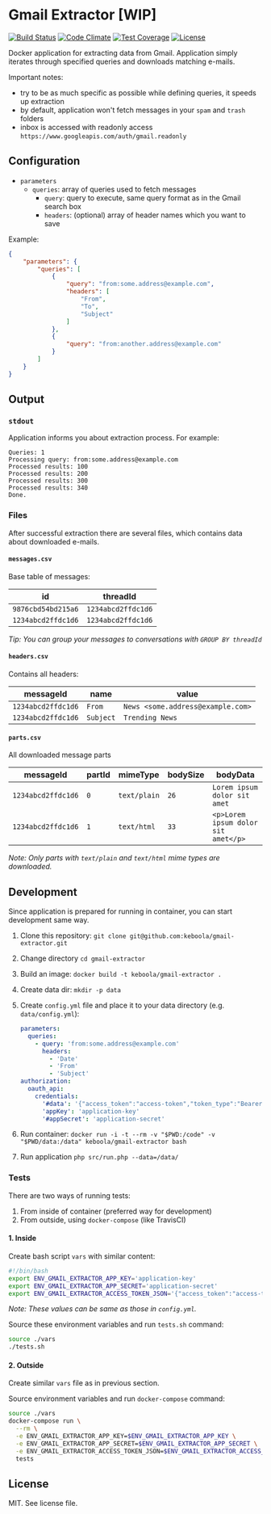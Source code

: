 # Gmail Extractor [WIP]

[![Build Status](https://travis-ci.org/keboola/gmail-extractor.svg?branch=master)](https://travis-ci.org/keboola/gmail-extractor)
[![Code Climate](https://codeclimate.com/github/keboola/gmail-extractor/badges/gpa.svg)](https://codeclimate.com/github/keboola/gmail-extractor)
[![Test Coverage](https://codeclimate.com/github/keboola/gmail-extractor/badges/coverage.svg)](https://codeclimate.com/github/keboola/gmail-extractor/coverage)
[![License](https://img.shields.io/badge/license-MIT-blue.svg)](https://github.com/keboola/gmail-extractor/blob/master/LICENSE.md)

Docker application for extracting data from Gmail. Application simply iterates through specified
queries and downloads matching e-mails.

Important notes:

- try to be as much specific as possible while defining queries, it speeds up extraction
- by default, application won't fetch messages in your `spam` and `trash` folders
- inbox is accessed with readonly access `https://www.googleapis.com/auth/gmail.readonly`


## Configuration

- `parameters`
    - `queries`: array of queries used to fetch messages
        - `query`: query to execute, same query format as in the Gmail search box
        - `headers`: (optional) array of header names which you want to save

Example:

```json
{
    "parameters": {
        "queries": [
            {
                "query": "from:some.address@example.com",
                "headers": [
                    "From",
                    "To",
                    "Subject"
                ]
            },
            {
                "query": "from:another.address@example.com"
            }
        ]
    }
}
```

## Output

### `stdout`

Application informs you about extraction process. For example:

```
Queries: 1
Processing query: from:some.address@example.com
Processed results: 100
Processed results: 200
Processed results: 300
Processed results: 340
Done.
```

### Files

After successful extraction there are several files, which contains data about downloaded e-mails.

#### `messages.csv`

Base table of messages:

| id | threadId |
| --- | --- |
| `9876cbd54bd215a6` | `1234abcd2ffdc1d6` |
| `1234abcd2ffdc1d6` | `1234abcd2ffdc1d6` |

*Tip: You can group your messages to conversations with `GROUP BY threadId`*

#### `headers.csv`

Contains all headers:

| messageId | name | value |
| --- | --- | --- |
| `1234abcd2ffdc1d6` | `From` | `News <some.address@example.com>` |
| `1234abcd2ffdc1d6` | `Subject` | `Trending News` |

#### `parts.csv`

All downloaded message parts  

| messageId | partId | mimeType | bodySize | bodyData |
| --- | --- | --- | --- | --- |
| `1234abcd2ffdc1d6` | `0` | `text/plain` | `26` | `Lorem ipsum dolor sit amet` |
| `1234abcd2ffdc1d6` | `1` | `text/html` | `33` | `<p>Lorem ipsum dolor sit amet</p>` |

*Note: Only parts with `text/plain` and `text/html` mime types are downloaded.*

## Development

Since application is prepared for running in container, you can start development same way.

1. Clone this repository: `git clone git@github.com:keboola/gmail-extractor.git`
2. Change directory `cd gmail-extractor`
3. Build an image: `docker build -t keboola/gmail-extractor .`
4. Create data dir: `mkdir -p data`
5. Create `config.yml` file and place it to your data directory (e.g. `data/config.yml`):

    ```yaml
    parameters:
      queries:
        - query: 'from:some.address@example.com'
          headers:
            - 'Date'
            - 'From'
            - 'Subject'
    authorization:
      oauth_api:
        credentials:
          '#data': '{"access_token":"access-token","token_type":"Bearer","expires_in":3600,"refresh_token":"refresh-token","created":1457455916}'
          'appKey': 'application-key'
          '#appSecret': 'application-secret'
    ```
6. Run container: `docker run -i -t --rm -v "$PWD:/code" -v "$PWD/data:/data" keboola/gmail-extractor bash`
7. Run application `php src/run.php --data=/data/`

### Tests

There are two ways of running tests:

1. From inside of container (preferred way for development)
2. From outside, using `docker-compose` (like TravisCI)

#### 1. Inside

Create bash script `vars` with similar content:

```bash
#!/bin/bash
export ENV_GMAIL_EXTRACTOR_APP_KEY='application-key'
export ENV_GMAIL_EXTRACTOR_APP_SECRET='application-secret'
export ENV_GMAIL_EXTRACTOR_ACCESS_TOKEN_JSON='{"access_token":"access-token","token_type":"Bearer","expires_in":3600,"refresh_token":"refresh-token","created":1457455916}'
```

*Note: These values can be same as those in `config.yml`.*

Source these environment variables and run `tests.sh` command:

```bash
source ./vars
./tests.sh
```

#### 2. Outside

Create similar `vars` file as in previous section.

Source environment variables and run `docker-compose` command:

```bash
source ./vars
docker-compose run \
  --rm \
  -e ENV_GMAIL_EXTRACTOR_APP_KEY=$ENV_GMAIL_EXTRACTOR_APP_KEY \
  -e ENV_GMAIL_EXTRACTOR_APP_SECRET=$ENV_GMAIL_EXTRACTOR_APP_SECRET \
  -e ENV_GMAIL_EXTRACTOR_ACCESS_TOKEN_JSON=$ENV_GMAIL_EXTRACTOR_ACCESS_TOKEN_JSON \
  tests
```

## License

MIT. See license file.
